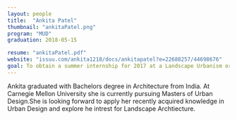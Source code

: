 ```yaml
---
layout: people
title:  "Ankita Patel"
thumbnail: "ankitaPatel.png"
program: "MUD"
graduation: 2018-05-15

resume: "ankitaPatel.pdf"
website: "issuu.com/ankita1218/docs/ankitapatel?e=22688257/44698676"
goal: To obtain a summer internship for 2017 at a Landscape Urbanism or architectural firm where she can explore her interest in Landscape Design and Urbanism in the context of real projects of construction. 
---
```


Ankita graduated with Bachelors degree in Architecture from India. At Carnegie Mellon University she is currently pursuing Masters of Urban Design.She is looking forward to apply her recently acquired knowledge in Urban Design and explore he intrest for Landscape Archtiecture.